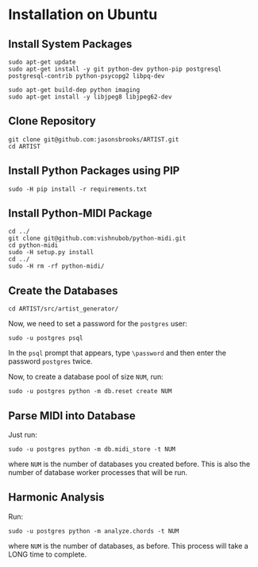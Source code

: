 # Installation on Ubuntu

## Install System Packages

```
sudo apt-get update
sudo apt-get install -y git python-dev python-pip postgresql postgresql-contrib python-psycopg2 libpq-dev

sudo apt-get build-dep python imaging
sudo apt-get install -y libjpeg8 libjpeg62-dev
```

## Clone Repository

```
git clone git@github.com:jasonsbrooks/ARTIST.git
cd ARTIST
```

## Install Python Packages using PIP

```
sudo -H pip install -r requirements.txt
```

## Install Python-MIDI Package

```
cd ../
git clone git@github.com:vishnubob/python-midi.git
cd python-midi
sudo -H setup.py install
cd ../
sudo -H rm -rf python-midi/
```


## Create the Databases

```
cd ARTIST/src/artist_generator/
```

Now, we need to set a password for the `postgres` user:

```
sudo -u postgres psql
```

In the `psql` prompt that appears, type `\password` and then enter the password `postgres` twice.

Now, to create a database pool of size `NUM`, run:

```
sudo -u postgres python -m db.reset create NUM
```

## Parse MIDI into Database

Just run:

```
sudo -u postgres python -m db.midi_store -t NUM
```

where `NUM` is the number of databases you created before. This is also the number of database worker processes that will be run.

## Harmonic Analysis

Run:

```
sudo -u postgres python -m analyze.chords -t NUM
```

where `NUM` is the number of databases, as before. This process will take a LONG time to complete.